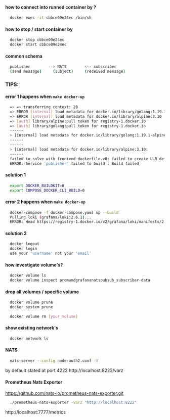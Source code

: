 #### how to connect into runned container by <CONTAINER ID>?
```sh
  docker exec -it cbbce09e24ec /bin/sh
```

#### how to stop / start container by <CONTAINER ID> 
```sh
  docker stop cbbce09e24ec
  docker start cbbce09e24ec
```

#### common schema
```sh
  publisher        --> NATS        <-- subscriber
  (send message)     (subject)     (received message)
```

### TIPS:
#### error 1 happens when `make docker-up`
```sh
  => => transferring context: 2B                                                                                                                                        0.0s
  => ERROR [internal] load metadata for docker.io/library/golang:1.19.1-alpine                                                                                          1.3s
  => ERROR [internal] load metadata for docker.io/library/alpine:3.10                                                                                                   1.3s
  => [auth] library/alpine:pull token for registry-1.docker.io                                                                                                          0.0s
  => [auth] library/golang:pull token for registry-1.docker.io                                                                                                          0.0s
  ------
  > [internal] load metadata for docker.io/library/golang:1.19.1-alpine:
  ------
  ------
  > [internal] load metadata for docker.io/library/alpine:3.10:
  ------
  failed to solve with frontend dockerfile.v0: failed to create LLB definition: failed to authorize: rpc error: code = Unknown desc = failed to fetch oauth token: unexpected status: 401 Unauthorized
  ERROR: Service 'publisher' failed to build : Build failed
```
#### solution 1
```sh
  export DOCKER_BUILDKIT=0
  export COMPOSE_DOCKER_CLI_BUILD=0
```

#### error 2 happens when `make docker-up`
```sh
  docker-compose -f docker-compose.yaml up --build
  Pulling loki (grafana/loki:2.6.1)...
  ERROR: Head https://registry-1.docker.io/v2/grafana/loki/manifests/2.6.1: unauthorized: incorrect username or password
```

#### solution 2
```sh
  docker logout
  docker login
  use your 'username' not your 'email'
```

#### how investigate volume's?
```sh
  docker volume ls
  docker volume inspect promundgrafananatspubsub_subscriber-data
```

#### drop all volumes / specific volume
```sh
  docker volume prune
  docker system prune
  
  docker volume rm [your_volume]
```

#### show existing network's
```sh
  docker network ls
```

#### NATS
```sh
  nats-server --config node-auth2.conf -V
```
by default stated at port 4222
http://localhost:8222/varz

#### Prometheus Nats Exporter
https://github.com/nats-io/prometheus-nats-exporter.git
```sh
  ./prometheus-nats-exporter -varz "http://localhost:8222"
```
http://localhost:7777/metrics


